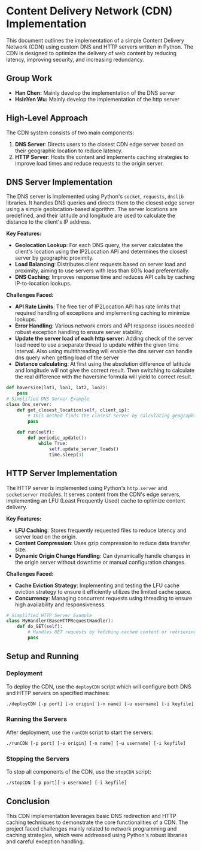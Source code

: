 # Content Delivery Network (CDN) Implementation

This document outlines the implementation of a simple Content Delivery Network (CDN) using custom DNS and HTTP servers written in Python. The CDN is designed to optimize the delivery of web content by reducing latency, improving security, and increasing redundancy.
## Group Work
- **Han Chen:** Mainly develop the implementation of the DNS server
- **HsinYen Wu:** Mainly develop the implementation of the http server
## High-Level Approach

The CDN system consists of two main components:

1. **DNS Server**: Directs users to the closest CDN edge server based on their geographic location to reduce latency.
2. **HTTP Server**: Hosts the content and implements caching strategies to improve load times and reduce requests to the origin server.

## DNS Server Implementation

The DNS server is implemented using Python's `socket`, `requests`, `dnslib` libraries. It handles DNS queries and directs them to the closest edge server using a simple geolocation-based algorithm. The server locations are predefined, and their latitude and longitude are used to calculate the distance to the client's IP address.

**Key Features:**

- **Geolocation Lookup**: For each DNS query, the server calculates the client's location using the IP2Location API and determines the closest server by geographic proximity.
- **Load Balancing**: Distributes client requests based on server load and proximity, aiming to use servers with less than 80% load preferentially.
- **DNS Caching**: Improves response time and reduces API calls by caching IP-to-location lookups.

**Challenges Faced:**

- **API Rate Limits**: The free tier of IP2Location API has rate limits that required handling of exceptions and implementing caching to minimize lookups.
- **Error Handling**: Various network errors and API response issues needed robust exception handling to ensure server stability.
- **Update the server load of each http server**: Adding check of the server load need to use a separate thread to update within the given time interval. Also using multithreading will enable the dns server can handle dns query when getting load of the server
- **Distance calculating**: At first using the absolution difference of latitude and longitude will not give the correct result. Then switching to calculate the real difference with the haversine formula will yield to correct result. 
```python
def haversine(lat1, lon1, lat2, lon2):
    pass
# Simplified DNS Server Example
class Dns_server:
    def get_closest_location(self, client_ip):
        # This method finds the closest server by calculating geographic distance
        pass
    
    def run(self):
        def periodic_update():
            while True:
                self.update_server_loads()
                time.sleep(3)
```

## HTTP Server Implementation

The HTTP server is implemented using Python's `http.server` and `socketserver` modules. It serves content from the CDN's edge servers, implementing an LFU (Least Frequently Used) cache to optimize content delivery.

**Key Features:**

- **LFU Caching**: Stores frequently requested files to reduce latency and server load on the origin.
- **Content Compression**: Uses gzip compression to reduce data transfer size.
- **Dynamic Origin Change Handling**: Can dynamically handle changes in the origin server without downtime or manual configuration changes.

**Challenges Faced:**

- **Cache Eviction Strategy**: Implementing and testing the LFU cache eviction strategy to ensure it efficiently utilizes the limited cache space.
- **Concurrency**: Managing concurrent requests using threading to ensure high availability and responsiveness.

```python
# Simplified HTTP Server Example
class MyHandler(BaseHTTPRequestHandler):
    def do_GET(self):
        # Handles GET requests by fetching cached content or retrieving from the origin server
        pass
```

## Setup and Running

### Deployment

To deploy the CDN, use the `deployCDN` script which will configure both DNS and HTTP servers on specified machines:

```bash
./deployCDN [-p port] [-o origin] [-n name] [-u username] [-i keyfile]
```

### Running the Servers

After deployment, use the `runCDN` script to start the servers:

```bash
./runCDN [-p port] [-o origin] [-n name] [-u username] [-i keyfile]
```

### Stopping the Servers

To stop all components of the CDN, use the `stopCDN` script:

```bash
./stopCDN [-p port][-u username] [-i keyfile]
```

## Conclusion

This CDN implementation leverages basic DNS redirection and HTTP caching techniques to demonstrate the core functionalities of a CDN. The project faced challenges mainly related to network programming and caching strategies, which were addressed using Python's robust libraries and careful exception handling.
